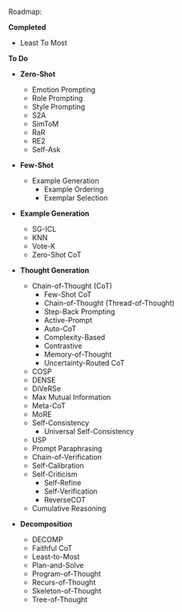 Roadmap:

**Completed**
- Least To Most

**To Do**
-   **Zero-Shot**
    
    -   Emotion Prompting
    -   Role Prompting
    -   Style Prompting
    -   S2A
    -   SimToM
    -   RaR
    -   RE2
    -   Self-Ask
-   **Few-Shot**
    
    -   Example Generation
        -   Example Ordering
        -   Exemplar Selection
-   **Example Generation**
    
    -   SG-ICL
    -   KNN
    -   Vote-K
    -   Zero-Shot CoT
-   **Thought Generation**
    
    -   Chain-of-Thought (CoT)
        -   Few-Shot CoT
        -   Chain-of-Thought (Thread-of-Thought)
        -   Step-Back Prompting
        -   Active-Prompt
        -   Auto-CoT
        -   Complexity-Based
        -   Contrastive
        -   Memory-of-Thought
        -   Uncertainty-Routed CoT
    -   COSP
    -   DENSE
    -   DiVeRSe
    -   Max Mutual Information
    -   Meta-CoT
    -   MoRE
    -   Self-Consistency
        -   Universal Self-Consistency
    -   USP
    -   Prompt Paraphrasing
    -   Chain-of-Verification
    -   Self-Calibration
    -   Self-Criticism
        -   Self-Refine
        -   Self-Verification
        -   ReverseCOT
    -   Cumulative Reasoning
-   **Decomposition**
    
    -   DECOMP
    -   Faithful CoT
    -   Least-to-Most
    -   Plan-and-Solve
    -   Program-of-Thought
    -   Recurs-of-Thought
    -   Skeleton-of-Thought
    -   Tree-of-Thought

